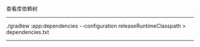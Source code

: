 

查看库依赖树
****
 ./gradlew :app:dependencies --configuration releaseRuntimeClasspath > dependencies.txt
 ****
